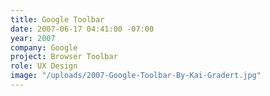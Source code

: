 ```yaml
---
title: Google Toolbar
date: 2007-06-17 04:41:00 -07:00
year: 2007
company: Google
project: Browser Toolbar
role: UX Design
image: "/uploads/2007-Google-Toolbar-By-Kai-Gradert.jpg"
---
```


